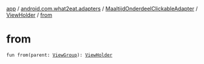 [app](../../../index.md) / [android.com.what2eat.adapters](../../index.md) / [MaaltijdOnderdeelClickableAdapter](../index.md) / [ViewHolder](index.md) / [from](./from.md)

# from

`fun from(parent: `[`ViewGroup`](https://developer.android.com/reference/android/view/ViewGroup.html)`): `[`ViewHolder`](index.md)
